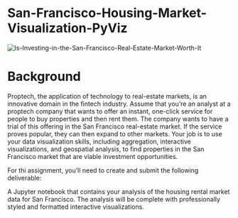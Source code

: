 # San-Francisco-Housing-Market-Visualization-PyViz


![Is-Investing-in-the-San-Francisco-Real-Estate-Market-Worth-It](https://github.com/shahp630/San-Francisco-Housing-Market-Visualization-PyViz/assets/133065460/916af025-cac5-40d3-b60f-4098c13956ed)

# Background

Proptech, the application of technology to real-estate markets, is an innovative domain in the fintech industry. Assume that you’re an analyst at a proptech company that wants to offer an instant, one-click service for people to buy properties and then rent them. The company wants to have a trial of this offering in the San Francisco real-estate market. If the service proves popular, they can then expand to other markets.
Your job is to use your data visualization skills, including aggregation, interactive visualizations, and geospatial analysis, to find properties in the San Francisco market that are viable investment opportunities.

For thi assignment, you’ll need to create and submit the following deliverable:

A Jupyter notebook that contains your analysis of the housing rental market data for San Francisco. The analysis will be complete with professionally styled and formatted interactive visualizations.
